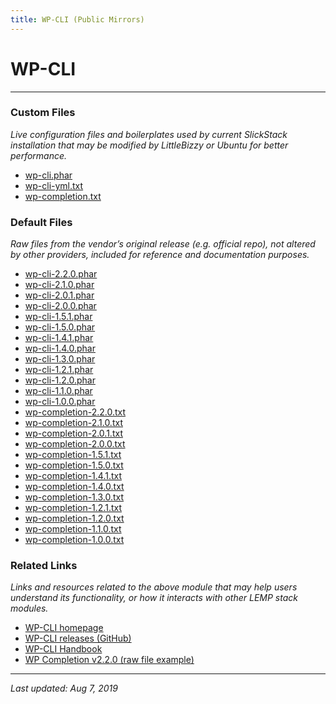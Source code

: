 ```yaml
---
title: WP-CLI (Public Mirrors)
---
```


# WP-CLI

----

### Custom Files

*Live configuration files and boilerplates used by current SlickStack installation that may be modified by LittleBizzy or Ubuntu for better performance.*

* <a href="wp-cli.phar">wp-cli.phar</a>
* <a href="wp-cli-yml.txt">wp-cli-yml.txt</a>
* <a href="wp-completion.txt">wp-completion.txt</a>

### Default Files

*Raw files from the vendor’s original release (e.g. official repo), not altered by other providers, included for reference and documentation purposes.*

* <a href="wp-cli-2.2.0.phar">wp-cli-2.2.0.phar</a>
* <a href="wp-cli-2.1.0.phar">wp-cli-2.1.0.phar</a>
* <a href="wp-cli-2.0.1.phar">wp-cli-2.0.1.phar</a>
* <a href="wp-cli-2.0.0.phar">wp-cli-2.0.0.phar</a>
* <a href="wp-cli-1.5.1.phar">wp-cli-1.5.1.phar</a>
* <a href="wp-cli-1.5.0.phar">wp-cli-1.5.0.phar</a>
* <a href="wp-cli-1.4.1.phar">wp-cli-1.4.1.phar</a>
* <a href="wp-cli-1.4.0.phar">wp-cli-1.4.0.phar</a>
* <a href="wp-cli-1.3.0.phar">wp-cli-1.3.0.phar</a>
* <a href="wp-cli-1.2.1.phar">wp-cli-1.2.1.phar</a>
* <a href="wp-cli-1.2.0.phar">wp-cli-1.2.0.phar</a>
* <a href="wp-cli-1.1.0.phar">wp-cli-1.1.0.phar</a>
* <a href="wp-cli-1.0.0.phar">wp-cli-1.0.0.phar</a>
* <a href="wp-completion-2.2.0.txt">wp-completion-2.2.0.txt</a>
* <a href="wp-completion-2.1.0.txt">wp-completion-2.1.0.txt</a>
* <a href="wp-completion-2.0.1.txt">wp-completion-2.0.1.txt</a>
* <a href="wp-completion-2.0.0.txt">wp-completion-2.0.0.txt</a>
* <a href="wp-completion-1.5.1.txt">wp-completion-1.5.1.txt</a>
* <a href="wp-completion-1.5.0.txt">wp-completion-1.5.0.txt</a>
* <a href="wp-completion-1.4.1.txt">wp-completion-1.4.1.txt</a>
* <a href="wp-completion-1.4.0.txt">wp-completion-1.4.0.txt</a>
* <a href="wp-completion-1.3.0.txt">wp-completion-1.3.0.txt</a>
* <a href="wp-completion-1.2.1.txt">wp-completion-1.2.1.txt</a>
* <a href="wp-completion-1.2.0.txt">wp-completion-1.2.0.txt</a>
* <a href="wp-completion-1.1.0.txt">wp-completion-1.1.0.txt</a>
* <a href="wp-completion-1.0.0.txt">wp-completion-1.0.0.txt</a>

### Related Links

*Links and resources related to the above module that may help users understand its functionality, or how it interacts with other LEMP stack modules.*

* <a href="https://wp-cli.org">WP-CLI homepage</a>
* <a href="https://github.com/wp-cli/wp-cli/releases">WP-CLI releases (GitHub)</a>
* <a href="https://make.wordpress.org/cli/handbook/config/">WP-CLI Handbook</a>
* <a href="https://raw.githubusercontent.com/wp-cli/wp-cli/v2.2.0/utils/wp-completion.bash">WP Completion v2.2.0 (raw file example)</a>

----

*Last updated: Aug 7, 2019*

